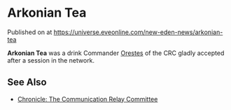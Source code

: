# Arkonian Tea
Published on  at https://universe.eveonline.com/new-eden-news/arkonian-tea

**Arkonian Tea** was a drink Commander [Orestes](3A4W12B5IGED6ZoN0mlWax) of the CRC gladly accepted after a session in the network.

See Also
--------

-   [Chronicle: The Communication Relay Committee](2OinwbGLGevIa7IRi7A9Hp)
